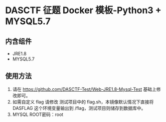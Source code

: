 # DASCTF 征题 Docker 模板-Python3 + MYSQL5.7
## 内含组件
- JRE1.8
- MYSQL5.7

## 使用方法
1. 请在 https://github.com/DASCTF-Test/Web-JRE1.8-Mysql-Test  基础上修改即可。
2. 如需自定义 flag 请修改 测试项目中的 flag.sh，本镜像默认情况下直接将 DASFLAG 这个环境变量输出到 /flag，测试项目则储存到数据库中。
3. MYSQL ROOT密码：root
